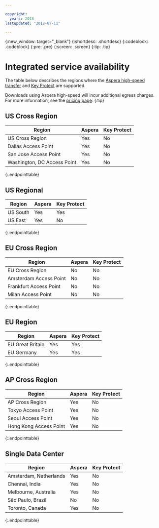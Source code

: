 ```yaml
---

copyright:
  years: 2018
lastupdated: "2018-07-11"

---
```

{:new_window: target="_blank"}
{:shortdesc: .shortdesc}
{:codeblock: .codeblock}
{:pre: .pre}
{:screen: .screen}
{:tip: .tip}

# Integrated service availability
The table below describes the regions where the [Aspera high-speed transfer](/docs/services/cloud-object-storage/basics/aspera.html#Aspera-high-speed-transfer) and [Key Protect](/docs/services/cloud-object-storage/basics/encryption.html#sse-kp) are supported.

Downloads using Aspera high-speed will incur additional egress charges. For more information, see the [pricing page](https://www.ibm.com/cloud-computing/bluemix/pricing-object-storage).
{:tip}

## US Cross Region

<table>
  <thead>
    <tr>
      <th>Region</th>
      <th>Aspera</th>
      <th>Key Protect</th>
    </tr>
  </thead>
    <tr>
    <td rowspan="2">US Cross Region</td>
  <tr>
    <td>Yes</td>
    <td>No</td>
  </tr>
  <tr>
    <td rowspan="2">Dallas Access Point</td>
  </tr>
  <tr>
    <td>Yes</td>
    <td>No</td>
  </tr>
  <tr>
    <td rowspan="2">San Jose Access Point</td>
  </tr>
  <tr>
    <td>Yes</td>
    <td>No</td>
  </tr>
  <tr>
    <td rowspan="2">Washington, DC Access Point</td>
    <td>Yes</td>
    <td>No</td>
  </tr>
  </tr>
</table>
{:.endpointtable}


## US Regional

<table>
  <thead>
    <tr>
      <th>Region</th>
      <th>Aspera</th>
      <th>Key Protect</th>
    </tr>
  </thead>
    <tr>
    <td rowspan="2">US South</td>
    <td>Yes</td>
    <td>Yes</td>
  <tr>
  </tr>
  <tr>
  <td rowspan="2">US East</td>
    <td>Yes</td>
    <td>No</td>
<tr>
</tr>
</table>
{:.endpointtable}


## EU Cross Region

<table>
  <thead>
    <tr>
      <th>Region</th>
      <th>Aspera</th>
      <th>Key Protect</th>
    </tr>
  </thead>
    <tr>
    <td rowspan="2">EU Cross Region</td>
    <td>No</td>
    <td>No</td>
  <tr>
  <tr>
    <td rowspan="2">Amsterdam Access Point</td>
    <td>No</td>
    <td>No</td>
  <tr>
  <tr>
    <td rowspan="2">Frankfurt Access Point</td>
    <td>No</td>
    <td>No</td>
  <tr>
  <tr>
    <td rowspan="2">Milan Access Point</td>
    <td>No</td>
    <td>No</td>
  <tr>
  </tr>
  </tr>
</table>
{:.endpointtable}

## EU Region

<table>
  <thead>
    <tr>
      <th>Region</th>
      <th>Aspera</th>
      <th>Key Protect</th>
    </tr>
  </thead>
  <tr>
    <td rowspan="2">EU Great Britain</td>
    <td>Yes</td>
    <td>Yes</td>
    <tr>
  <tr>
    <td rowspan="2">EU Germany</td>
    <td>Yes</td>
    <td>Yes</td>
    <tr>
  <tr>
    </td>
</table>
{:.endpointtable}

## AP Cross Region

<table>
  <thead>
    <tr>
      <th>Region</th>
      <th>Aspera</th>
      <th>Key Protect</th>
    </tr>
  </thead>
    <tr>
    <td rowspan="2">AP Cross Region</td>
    <td>Yes</td>
    <td>No</td>
    <tr>
  <tr>
  <tr>
    <td rowspan="2">Tokyo Access Point</td>
    <td>Yes</td>
    <td>No</td>
    <tr>
  <tr>
  <tr>
    <td rowspan="2">Seoul Access Point</td>
    <td>Yes</td>
    <td>No</td>
    <tr>
  <tr>
  </tr>
  <tr>
    <td rowspan="2">Hong Kong Access Point</td>
    <td>Yes</td>
    <td>No</td>
    <tr>
  <tr>
  </tr>
</table>
{:.endpointtable}

## Single Data Center

<table>
  <thead>
    <tr>
      <th>Region</th>
      <th>Aspera</th>
      <th>Key Protect</th>
    </tr>
  </thead>
  <tr>
    <td rowspan="2">Amsterdam, Netherlands</td>
    <td>Yes</td>
    <td>No</td>
  <tr>
  <tr>
    </td>
  </tr>
  <tr>
    <td rowspan="2">Chennai, India</td>
    <td>Yes</td>
    <td>No</td>
  <tr>
  <tr>
    </td>
  </tr>
  <tr>
    <td rowspan="2">Melbourne, Australia</td>
    <td>Yes</td>
    <td>No</td>
  <tr>
  <tr>
    </td>
  </tr>
  <tr>
    <td rowspan="2">São Paulo, Brazil</td>
    <td>No</td>
    <td>No</td>
  <tr>
  <tr>
  </td>
  </tr>
  <tr>
    <td rowspan="2">Toronto, Canada</td>
    <td>Yes</td>
    <td>No</td>
  <tr>
</table>
{:.endpointtable}
